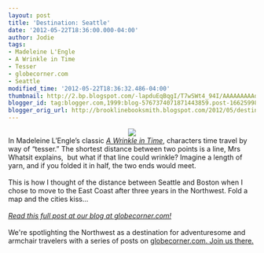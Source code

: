 ```yaml
---
layout: post
title: 'Destination: Seattle'
date: '2012-05-22T18:36:00.000-04:00'
author: Jodie
tags:
- Madeleine L'Engle
- A Wrinkle in Time
- Tesser
- globecorner.com
- Seattle
modified_time: '2012-05-22T18:36:32.486-04:00'
thumbnail: http://2.bp.blogspot.com/-lapduEqBqgI/T7wSWt4_94I/AAAAAAAAAdc/FweXtYuhLGI/s72-c/a-wrinkle-in-time-1-e1337722558169-300x153.jpg
blogger_id: tag:blogger.com,1999:blog-5767374071871443859.post-1662599882468916864
blogger_orig_url: http://brooklinebooksmith.blogspot.com/2012/05/destination-seattle.html
---
```


<div class="separator" style="clear: both; text-align: center;"><a href="http://2.bp.blogspot.com/-lapduEqBqgI/T7wSWt4_94I/AAAAAAAAAdc/FweXtYuhLGI/s1600/a-wrinkle-in-time-1-e1337722558169-300x153.jpg" imageanchor="1" style="margin-left: 1em; margin-right: 1em;"><img border="0" src="http://2.bp.blogspot.com/-lapduEqBqgI/T7wSWt4_94I/AAAAAAAAAdc/FweXtYuhLGI/s1600/a-wrinkle-in-time-1-e1337722558169-300x153.jpg" /></a></div>In Madeleine L’Engle’s classic <a href="http://www.brooklinebooksmith-shop.com/book/9780312367541"><em>A Wrinkle in Time</em></a>,  characters time travel by way of “tesser.” The shortest distance  between two points is a line, Mrs Whatsit explains, &nbsp;but what if that  line could wrinkle? Imagine a length of yarn, and if you folded it in  half, the two ends would meet.<br /><br />This is how I thought of the distance between Seattle and Boston when I chose to move to the East Coast after three years in the Northwest. Fold a map and the cities kiss...<i>&nbsp;</i><br /><br /><a href="http://globecornerbookstore.com/blogs/"><i>Read this full post at our blog at globecorner.com!</i></a><br /><br />We're spotlighting the Northwest as a destination for adventuresome and armchair travelers with a series of posts on <a href="http://globecornerbookstore.com/blogs/">globecorner.com. Join us there.</a>